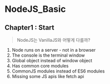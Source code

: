 # NodeJS_Basic

## Chapter1 : Start

> NodeJS는 VanillaJS와 어떻게 다를까?

1.  Node runs on a server - not in a browser
2.  The console is the terminal window
3.  Global object instead of window object
4.  Has common core modules
5.  CommonJS modules instead of ES6 modules
6.  Missing some JS apis like fetch api
